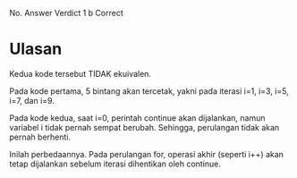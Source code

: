 No.	Answer	Verdict
1	b	    Correct


# Ulasan
Kedua kode tersebut TIDAK ekuivalen.

Pada kode pertama, 5 bintang akan tercetak, yakni pada iterasi i=1, i=3, i=5, i=7, dan i=9.

Pada kode kedua, saat i=0, perintah continue akan dijalankan, namun variabel i tidak pernah sempat berubah. Sehingga, perulangan tidak akan pernah berhenti.

Inilah perbedaannya. Pada perulangan for, operasi akhir (seperti i++) akan tetap dijalankan sebelum iterasi dihentikan oleh continue.